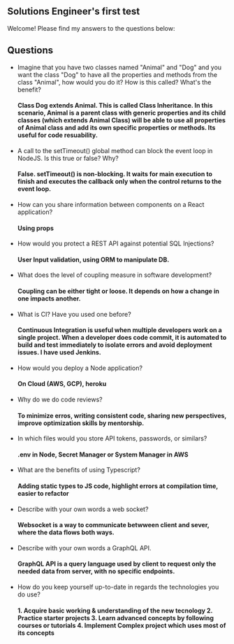 ## Solutions Engineer's first test
Welcome! Please find my answers to the questions below:

## Questions
* Imagine that you have two classes named "Animal" and "Dog" and you want the class "Dog" to have all the properties and methods from the class "Animal", how would you do it? How is this called? What's the benefit?
    #### Class Dog extends Animal. This is called Class Inheritance. In this scenario, Animal is a parent class with generic properties and its child classes (which extends Animal Class) will be able   to use all properties of Animal class and add its own specific properties or methods. Its useful for code resuability.
  
* A call to the setTimeout() global method can block the event loop in NodeJS. Is this true or false? Why?
    #### False. setTimeout() is non-blocking. It waits for main execution to finish and executes the callback only when the control returns to the event loop. 
  
* How can you share information between components on a React application? 
    #### Using props
  
* How would you protect a REST API against potential SQL Injections?
    #### User Input validation, using ORM to manipulate DB.
  
* What does the level of coupling measure in software development?
    #### Coupling can be either tight or loose. It depends on how a change in one impacts another.
  
* What is CI? Have you used one before?
    #### Continuous Integration is useful when multiple developers work on a single project. When a developer does code commit, it is automated to build and test  immediately to isolate errors and avoid deployment issues. I have used Jenkins.
  
* How would you deploy a Node application?
    #### On Cloud (AWS, GCP), heroku 
  
* Why do we do code reviews?
    #### To minimize erros, writing consistent code, sharing new perspectives, improve optimization skills by mentorship.

* In which files would you store API tokens, passwords, or similars?
    #### .env in Node, Secret Manager or System Manager in AWS
  
* What are the benefits of using Typescript?
    #### Adding static types to JS code, highlight errors at compilation time, easier to refactor
  
* Describe with your own words a web socket?
    #### Websocket is a way to communicate betwween client and sever, where the data flows both ways. 
  
* Describe with your own words a GraphQL API.
    #### GraphQL API is a query language used by client to request only the needed data from server, with no specific endpoints.
  
* How do you keep yourself up-to-date in regards the technologies you do use?
    #### 1. Acquire basic working & understanding of the new tecnology 2. Practice starter projects 3. Learn advanced concepts by following courses or tutorials 4. Implement Complex project which uses most of its concepts
